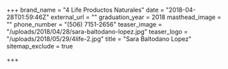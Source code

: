 +++
brand_name = "4 Life Productos Naturales"
date = "2018-04-28T01:59:46Z"
external_url = ""
graduation_year = 2018
masthead_image = ""
phone_number = "(506) 7151-2656"
teaser_image = "/uploads/2018/04/28/sara-baltodano-lopez.jpg"
teaser_logo = "/uploads/2018/05/29/4life-2.jpg"
title = "Sara Baltodano Lopez"
sitemap_exclude = true

+++
